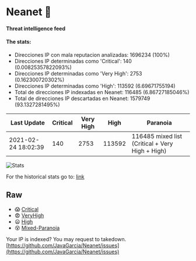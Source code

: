 # Neanet :hocho:
#### Threat intelligence feed
#### The stats:

- Direcciones IP con mala reputacion analizadas: 1696234 (100%)
- Direcciones IP determinadas como 'Critical':  140 (0.00825357822093%)
- Direcciones IP determinadas como 'Very High':  2753 (0.162300720302%)
- Direcciones IP determinadas como 'High':  113592 (6.69671755194)
- Total de direcciones IP indexadas en Neanet:  116485 (6.86727185046%)
- Total de direcciones IP descartadas en Neanet:  1579749 (93.1327281495%)

| Last Update | Critical | Very High | High | Paranoia |
| --- | --- | --- | --- | --- |
| 2021-02-24 18:02:39 | 140 | 2753 | 113592 | 116485 mixed list (Critical + Very High + High)|

![Stats](https://docs.google.com/spreadsheets/d/e/2PACX-1vSnaNMIXVabIpDJjufMlzH7poXnshF3mgd8Is1g9ytUEzVsP5my4Trn8f-xkoLLQ38xpL3HtmUexLo6/pubchart?oid=501124687&format=image)

For the historical stats go to: [link](/stats.csv)
## Raw
- :scream: [Critical](https://raw.githubusercontent.com/JavaGarcia/Neanet/master/blacklists/neanet_critical.txt)
- :fearful: [VeryHigh](https://raw.githubusercontent.com/JavaGarcia/Neanet/master/blacklists/neanet_veryHigh.txtt)
- :frowning: [High](https://raw.githubusercontent.com/JavaGarcia/Neanet/master/blacklists/neanet_high.txt)
- :dizzy_face: [Mixed-Paranoia](https://raw.githubusercontent.com/JavaGarcia/Neanet/master/blacklists/neanet_all.txt)


Your IP is indexed? You may request to takedown. [https://github.com/JavaGarcia/Neanet/issues](https://github.com/JavaGarcia/Neanet/issues)



















































































































































































































































































































































































































































































































































































































































































































































































































































































































































































































































































































































































































































































































































































































































































































































































































































































































































































































































































































































































































































































































































































































































































































































































































































































































































































































































































































































































































































































































































































































































































































































































































































































































































































































































































































































































































































































































































































































































































































































































































































































































































































































































































































































































































































































































































































































